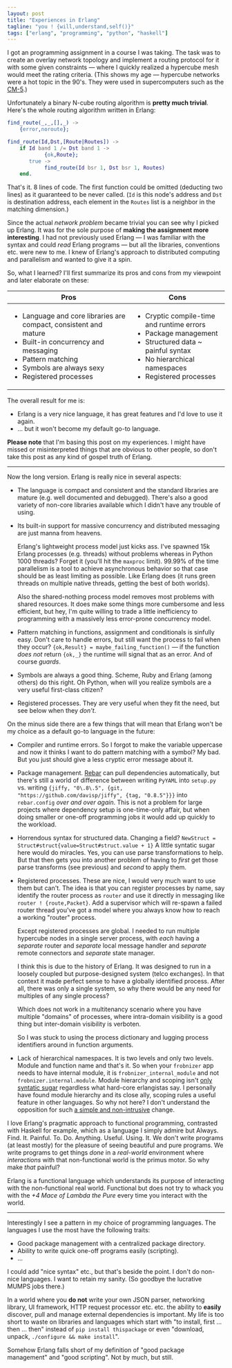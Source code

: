 ```yaml
---
layout: post
title: "Experiences in Erlang"
tagline: "you ! {will,understand,self()}"
tags: ["erlang", "programming", "python", "haskell"]
---
```


I got an programming assignment in a course I was taking. The task was
to create an overlay network topology and implement a routing protocol
for it with some given constraints — where I quickly realized a
hypercube mesh would meet the rating criteria. (This shows my age —
hypercube networks were a hot topic in the 90's. They were used in
supercomputers such as the [CM-5](http://en.wikipedia.org/wiki/Connection_Machine).)

Unfortunately a binary N-cube routing algorithm is **pretty much
trivial**. Here's the whole routing algorithm written in Erlang:

```erlang
find_route(_,_,[],_) ->
    {error,noroute};

find_route(Id,Dst,[Route|Routes]) ->
    if Id band 1 /= Dst band 1 ->
            {ok,Route};
       true ->
            find_route(Id bsr 1, Dst bsr 1, Routes)
    end.
```

That's it. 8 lines of code. The first function could be omitted
(deducting two lines) as it guaranteed to be never called. (`Id` is
this node's address and `Dst` is destination address, each element in
the `Routes` list is a neighbor in the matching dimension.)

Since the actual *network problem* became trivial you can see why I
picked up Erlang. It was for the sole purpose of **making the
assignment more interesting**. I had not previously used Erlang — I
was familiar with the syntax and could *read* Erlang programs — but
all the libraries, conventions etc. were new to me. I knew of Erlang's
approach to distributed computing and parallelism and wanted to give
it a spin.

So, what I learned? I'll first summarize its pros and cons from my
viewpoint and later elaborate on these:

<table>
<thead>
<tr><th>Pros</th><th>Cons</th></tr>
</thead><tbody>
<tr><td>
<ul>
<li>Language and core libraries are compact, consistent and mature</li>
<li>Built-in concurrency and messaging</li>
<li>Pattern matching</li>
<li>Symbols are always sexy</li>
<li>Registered processes</li>
</ul>
</td>
<td>
<ul>
<li>Cryptic compile-time and runtime errors</li>
<li>Package management</li>
<li>Structured data ~ painful syntax</li>
<li>No hierarchical namespaces</li>
<li>Registered processes</li>
</ul>
</td></tr></tbody></table>

The overall result for me is:

* Erlang is a very nice language, it has great features and I'd love
  to use it again.
* … but it won't become my default go-to language.

**Please note** that I'm basing this post on my experiences. I might
have missed or misinterpreted things that are obvious to other people,
so don't take this post as any kind of gospel truth of Erlang.

----

Now the long version. Erlang is really nice in several aspects:

* The language is compact and consistent and the standard libraries
  are mature (e.g. well documented and debugged). There's also a good
  variety of non-core libraries available which I didn't have any
  trouble of using.

* Its built-in support for massive concurrency and distributed
  messaging are just manna from heavens.

  Erlang's lightweight process model just kicks ass. I've spawned 15k
  Erlang processes (e.g. threads) without problems whereas in Python
  1000 threads? Forget it (you'll hit the `maxproc` limit). 99.99% of
  the time parallelism is a tool to achieve asynchronous behavior so
  that case should be as least limiting as possible. Like Erlang does
  (it runs green threads on multiple native threads, getting the best
  of both worlds).

  Also the shared-nothing process model removes most problems with
  shared resources. It does make some things more cumbersome and less
  efficient, but hey, I'm quite willing to trade a little inefficiency
  to programming with a massively less error-prone concurrency model.

* Pattern matching in functions, assignment and conditionals is
  sinfully easy. Don't care to handle errors, but still want the
  process to fail when they occur? `{ok,Result} =
  maybe_failing_function()` — if the function *does not* return
  `{ok,_}` the runtime will signal that as an error. And of course
  *guards*.

* Symbols are always a good thing. Scheme, Ruby and Erlang (among
  others) do this right. Oh Python, when will you realize symbols are
  a very useful first-class citizen?

* Registered processes. They are very useful when they fit the need,
  but see below when they *don't*.

On the minus side there are a few things that will mean that Erlang
won't be my choice as a default go-to language in the future:

* Compiler and runtime errors. So I forgot to make the variable
  uppercase and now it thinks I want to do pattern matching with a
  symbol? My bad. But you just should give a less cryptic error
  message about it.

* Package management. [Rebar](https://github.com/rebar/rebar) can pull
  dependencies automatically, but there's still a world of difference
  between writing `PyYAML` into `setup.py` vs. writing `{jiffy,
  "0\.8\.5", {git, "https://github.com/davisp/jiffy", {tag,
  "0.8.5"}}}` into `rebar.config` *over and over again*. This is not a
  problem for large projects where dependency setup is one-time-only
  affair, but when doing smaller or one-off programming jobs it would
  add up quickly to the workload.

* Horrendous syntax for structured data. Changing a field? `NewStruct
  = Struct#struct{value=Struct#struct.value + 1}` A little syntatic
  sugar here would do miracles. Yes, you can use parse transformations
  to help. But that then gets you into another problem of having to
  *first* get those parse transforms (see previous) and *second* to
  apply them.

* Registered processes. These are nice, I would very much want to use
  them but can't. The idea is that you can register processes by name,
  say identify the router process as `router` and use it directly in
  messaging like `router ! {route,Packet}`. Add a supervisor which
  will re-spawn a failed router thread you've got a model where you
  always know how to reach a working "router" process.

  Except registered processes are global. I needed to run multiple
  hypercube nodes in a single server process, with *each* having a
  *separate* router and *separate* local message handler and
  *separate* remote connectors and *separate* state manager.

  I think this is due to the history of Erlang. It was designed to run
  in a loosely coupled but purpose-designed system (telco
  exchanges). In that context it made perfect sense to have a globally
  identified process. After all, there was only a single system, so
  why there would be any need for multiples of any single process?

  Which does not work in a multitenancy scenario where you have
  multiple "domains" of processes, where intra-domain visibility is a
  good thing but inter-domain visibility is verboten.

  So I was stuck to using the process dictionary and lugging process
  identifiers around in function arguments.

* Lack of hierarchical namespaces. It is two levels and only two
  levels. Module and function name and that's it. So when your
  `frobnizer` app needs to have internal module, it is
  `frobnizer_internal_module` and not
  `frobnizer.internal.module`. Module hierarchy and scoping isn't
  [only syntatic
  sugar](http://stackoverflow.com/questions/4503131/why-arent-erlang-packages-used)
  regardless what hard-core erlangistas say. I personally have found
  module hierarchy and its close ally, scoping rules a useful feature
  in other languages. So why not here? I don't understand the
  opposition for such [a simple and
  non-intrusive](http://www.erlang.se/workshop/2002/Carlsson.pdf)
  change.

I love Erlang's pragmatic approach to functional programming,
contrasted with Haskell for example, which as a language I simply
admire but
Always. Find. It. Painful. To. Do. Anything. Useful. Using. It. We
don't write programs (at least mostly) for the pleasure of seeing
beautiful and pure programs. We write programs to get things *done* in
a *real-world* environment where *interactions* with that
non-functional world is the primus motor. So why make *that* painful?

Erlang is a functional language which understands its purpose of
interacting with the non-functional real world. Functional but does
not try to whack you with the *+4 Mace of Lambda the Pure* every time
you interact with the world.

----

Interestingly I see a pattern in my choice of programming
languages. The languages I use the most have the following traits:

* Good package management with a centralized package directory.
* Ability to write quick one-off programs easily (scripting).
* …

I could add "nice syntax" etc., but that's beside the point. I don't
do non-nice languages. I want to retain my sanity. (So goodbye the
lucrative MUMPS jobs there.)

In a world where you **do not** write your own JSON parser, networking
library, UI framework, HTTP request processor etc. etc. the ability to
**easily** discover, pull and manage external dependencies is
important. My life is too short to waste on libraries and languages
which start with "to install, first … then … then" instead of `pip
install thispackage` or even "download, unpack, `./configure && make
install`".

Somehow Erlang falls short of my definition of "good package
management" and "good scripting". Not by much, but still.